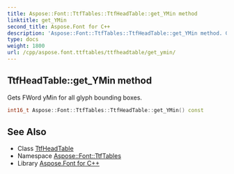 ```yaml
---
title: Aspose::Font::TtfTables::TtfHeadTable::get_YMin method
linktitle: get_YMin
second_title: Aspose.Font for C++
description: 'Aspose::Font::TtfTables::TtfHeadTable::get_YMin method. Gets FWord yMin for all glyph bounding boxes in C++.'
type: docs
weight: 1800
url: /cpp/aspose.font.ttftables/ttfheadtable/get_ymin/
---
```

## TtfHeadTable::get_YMin method


Gets FWord yMin for all glyph bounding boxes.

```cpp
int16_t Aspose::Font::TtfTables::TtfHeadTable::get_YMin() const
```

## See Also

* Class [TtfHeadTable](../)
* Namespace [Aspose::Font::TtfTables](../../)
* Library [Aspose.Font for C++](../../../)
